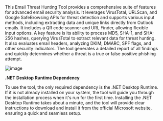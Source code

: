 This Email Threat Hunting Tool provides a comprehensive suite of features for advanced email security analysis. It leverages VirusTotal, URLScan, and Google SafeBrowsing APIs for threat detection and supports various input methods, including extracting data and unique links directly from Outlook emails. It includes a QR code scanner and URL Finder, allowing flexible input options. A key feature is its ability to process MD5, SHA-1, and SHA-256 hashes, querying VirusTotal to extract relevant data for threat hunting. It also evaluates email headers, analyzing DKIM, DMARC, SPF flags, and other security indicators. The tool generates a detailed report of all findings and quickly determines whether a threat is a true or false positive phishing attempt.

![image](https://github.com/user-attachments/assets/1358d749-0d56-4d73-9af5-2d90493e54c5)

**.NET Desktop Runtime Dependency**

To use the tool, the only required dependency is the .NET Desktop Runtime. If it is not already installed on your system, the tool will guide you through the installation process when it's run for the first time. Installing the .NET Desktop Runtime takes about a minute, and the tool will provide clear instructions to download and install it from the official Microsoft website, ensuring a quick and seamless setup.
